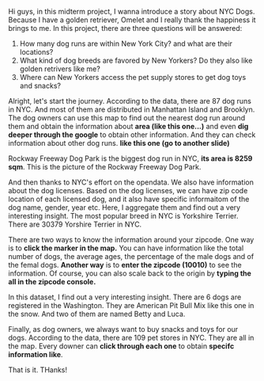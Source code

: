 Hi guys, in this midterm project, I wanna introduce a story about NYC Dogs. Because I have a golden retriever, Omelet and I really thank the happiness it brings to me. In this project, there are three questions will be answered:

1. How many dog runs are within New York City? and what are their locations? 
2. What kind of dog breeds are favored by New Yorkers? Do they also like golden retrivers like me?
3. Where can New Yorkers access the pet supply stores to get dog toys and snacks?

Alright, let's start the journey.
<First Slide>
According to the data, there are 87 dog runs in NYC. And most of them are distributed in Manhattan Island and Brooklyn. The dog owners can use this map to find out the nearest dog run around them and obtain the information about **area (like this one...)** and even **dig deeper through the google** to obtain other information. And they can check information about other dog runs. **like this one (go to another slide)**

<Second Slide>

Rockway Freeway Dog Park is the biggest dog run in NYC, **its area is 8259 sqm**. This is the picture of the Rockway Freeway Dog Park.

<Third Slide>

And then thanks to NYC's effort on the opendata. We also have information about the dog licenses. Based on the dog licenses, we can have zip code location of each licensed dog, and it also have specific informaitom of the dog name, gender, year etc. Here, I aggregate them and find out a very interesting insight. The most popular breed in NYC is Yorkshire Terrier. There are 30379 Yorshire Terrier in NYC. 

There are two ways to know the information around your zipcode. One way is to **click the marker in the map.** You can have information like the total number of dogs, the average ages, the percentage of the male dogs and of the femal dogs. **Another way** is to **enter the zipcode (10010)** to see the information. Of course, you can also scale back to the origin by **typing the all in the zipcode console.**

<Forth Slide>

In this dataset, I find out a very interesting insight. There are 6 dogs are registered in the Washington. They are American Pit Bull Mix like this one in the snow. And two of them are named Betty and Luca.

<Fifth Slide>

Finally, as dog owners, we always want to buy snacks and toys for our dogs. According to the data, there are 109 pet stores in NYC. They are all in the map. Every downer can **click through each one** to obtain **specifc information like**.

That is it. THanks!